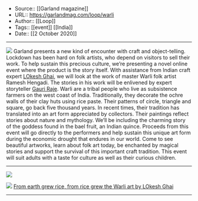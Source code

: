 ﻿
  * Source:: [[Garland magazine]]
  * URL:: https://garlandmag.com/loop/warli
  * Author:: [[Loop]]
  * Tags:: [[event]] [[India]]
  * Date:: [[2 October 2020]]


* * *
![](https://garlandmag.com/wp-content/uploads/2020/10/warli_event_card-new.jpg)
Garland presents a new kind of encounter with craft and object-telling.
Lockdown has been hard on folk artists, who depend on visitors to sell their work. To help sustain this precious culture, we’re presenting a novel online event where the product is the story itself.
With assistance from Indian craft expert [LOkesh Ghai](http://garlandmag.com/tag/lokesh-ghai), we will look at the work of master Warli folk artist Ramesh Hengadi. The stories in his work will be enlivened by expert storyteller [Gauri Raje](https://tracscotland.org/storytellers/gauri-raje/).
Warli are a tribal people who live as subsistence farmers on the west coast of India. Traditionally, they decorate the ochre walls of their clay huts using rice paste. Their patterns of circle, triangle and square, go back five thousand years. In recent times, their tradition has translated into an art form appreciated by collectors.
Their paintings reflect stories about nature and mythology. We’ll be including the charming story of the goddess found in the bael fruit, an Indian quince.
Proceeds from this event will go directly to the performers and help sustain this unique art form during the economic drought that endures in our world.
Come to see beautiful artworks, learn about folk art today, be enchanted by magical stories and support the survival of this important craft tradition.
This event will suit adults with a taste for culture as well as their curious children.
* * *
![](https://garlandmag.com/wp-content/uploads/2020/10/Clipboard-Image-6-1-1024x614.jpg)
 
![](https://garlandmag.com/wp-content/uploads/2020/10/AU3A0043-1024x712.jpg)
[From earth grew rice, from rice grew the Warli art by LOkesh Ghai](https://garlandmag.com/article/warli/)
* * *
